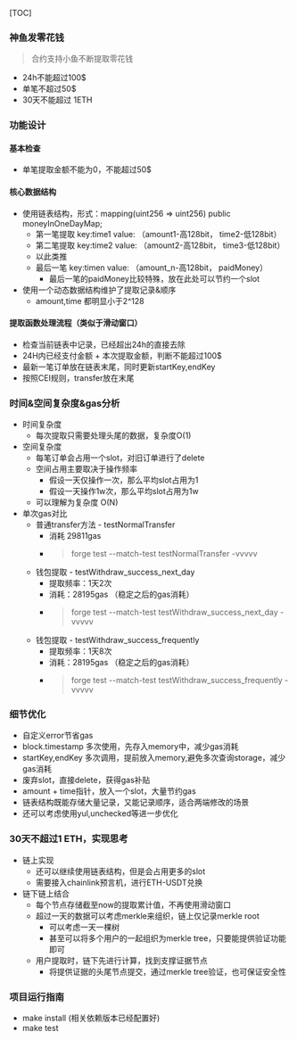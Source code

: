[TOC]
### 神鱼发零花钱
> 合约支持小鱼不断提取零花钱
- 24h不能超过100$
- 单笔不超过50$
- 30天不能超过 1ETH

### 功能设计
#### 基本检查
- 单笔提取金额不能为0，不能超过50$

#### 核心数据结构
- 使用链表结构，形式：mapping(uint256 => uint256) public moneyInOneDayMap;
  - 第一笔提取 key:time1   value: （amount1-高128bit，  time2-低128bit）
  - 第二笔提取 key:time2   value: （amount2-高128bit，  time3-低128bit）
  - 以此类推
  - 最后一笔   key:timen   value: （amount_n-高128bit，  paidMoney）
    - 最后一笔的paidMoney比较特殊，放在此处可以节约一个slot
- 使用一个动态数据结构维护了提取记录&顺序
  - amount,time  都明显小于2^128

#### 提取函数处理流程（类似于滑动窗口）
- 检查当前链表中记录，已经超出24h的直接去除
- 24H内已经支付金额 + 本次提取金额，判断不能超过100$
- 最新一笔订单放在链表末尾，同时更新startKey,endKey
- 按照CEI规则，transfer放在末尾

### 时间&空间复杂度&gas分析
- 时间复杂度
  - 每次提取只需要处理头尾的数据，复杂度O(1)
- 空间复杂度
  - 每笔订单会占用一个slot，对旧订单进行了delete
  - 空间占用主要取决于操作频率
    - 假设一天仅操作一次，那么平均slot占用为1
    - 假设一天操作1w次，那么平均slot占用为1w
  - 可以理解为复杂度 O(N)
- 单次gas对比
  - 普通transfer方法 - testNormalTransfer 
    - 消耗 29811gas
    - > forge test --match-test testNormalTransfer -vvvvv
  - 钱包提取 - testWithdraw_success_next_day
    - 提取频率：1天2次
    - 消耗：28195gas （稳定之后的gas消耗）
    - > forge test --match-test testWithdraw_success_next_day -vvvvv
  - 钱包提取 - testWithdraw_success_frequently
    - 提取频率：1天8次
    - 消耗：28195gas （稳定之后的gas消耗）
    - > forge test --match-test testWithdraw_success_frequently -vvvvv

### 细节优化
- 自定义error节省gas
- block.timestamp 多次使用，先存入memory中，减少gas消耗
- startKey,endKey 多次调用，提前放入memory,避免多次查询storage，减少gas消耗
- 废弃slot，直接delete，获得gas补贴
- amount + time指针，放入一个slot，大量节约gas
- 链表结构既能存储大量记录，又能记录顺序，适合两端修改的场景
- 还可以考虑使用yul,unchecked等进一步优化

### 30天不超过1 ETH，实现思考
- 链上实现
  - 还可以继续使用链表结构，但是会占用更多的slot
  - 需要接入chainlink预言机，进行ETH-USDT兑换
- 链下链上结合
  - 每个节点存储截至now的提取累计值，不再使用滑动窗口
  - 超过一天的数据可以考虑merkle来组织，链上仅记录merkle root
    - 可以考虑一天一棵树
    - 甚至可以将多个用户的一起组织为merkle tree，只要能提供验证功能即可
  - 用户提取时，链下先进行计算，找到支撑证据节点
    - 将提供证据的头尾节点提交，通过merkle tree验证，也可保证安全性

### 项目运行指南
- make install   (相关依赖版本已经配置好)
- make test